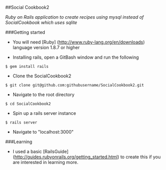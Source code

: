 ##Social Cookbook2

*Ruby on Rails application to create recipes using mysql instead of SocialCookbook which uses sqlite*

###Getting started

* You will need [Ruby] (http://www.ruby-lang.org/en/downloads) language version 1.8.7 or higher

* Installing rails, open a GitBash window and run the following

```$ gem install rails```

* Clone the SocialCookbook2

```$ git clone git@github.com:githubusername/SocialCookbook2.git```

* Navigate to the root directory

```$ cd SocialCookbook2```

* Spin up a rails server instance

```$ rails server```

* Navigate to "localhost:3000"

###Learning

* I used a basic [RailsGuide] (http://guides.rubyonrails.org/getting_started.html) to create this if you are interested in learning more.

